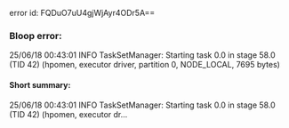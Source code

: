 error id: FQDuO7uU4gjWjAyr4ODr5A==
### Bloop error:

25/06/18 00:43:01 INFO TaskSetManager: Starting task 0.0 in stage 58.0 (TID 42) (hpomen, executor driver, partition 0, NODE_LOCAL, 7695 bytes)
#### Short summary: 

25/06/18 00:43:01 INFO TaskSetManager: Starting task 0.0 in stage 58.0 (TID 42) (hpomen, executor dr...